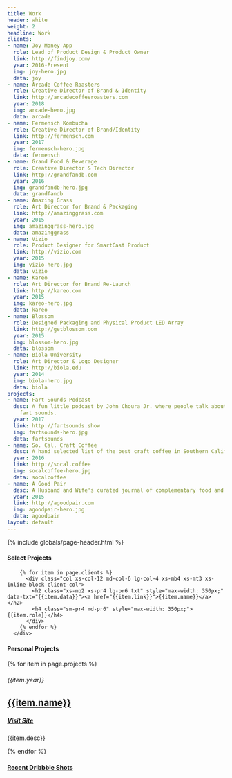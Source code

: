 ```yaml
---
title: Work
header: white
weight: 2
headline: Work
clients:
- name: Joy Money App
  role: Lead of Product Design & Product Owner
  link: http://findjoy.com/
  year: 2016-Present
  img: joy-hero.jpg
  data: joy
- name: Arcade Coffee Roasters
  role: Creative Director of Brand & Identity
  link: http://arcadecoffeeroasters.com
  year: 2018
  img: arcade-hero.jpg
  data: arcade
- name: Fermensch Kombucha
  role: Creative Director of Brand/Identity
  link: http://fermensch.com
  year: 2017
  img: fermensch-hero.jpg
  data: fermensch
- name: Grand Food & Beverage
  role: Creative Director & Tech Director
  link: http://grandfandb.com
  year: 2016
  img: grandfandb-hero.jpg
  data: grandfandb
- name: Amazing Grass
  role: Art Director for Brand & Packaging
  link: http://amazinggrass.com
  year: 2015
  img: amazinggrass-hero.jpg
  data: amazinggrass
- name: Vizio
  role: Product Designer for SmartCast Product
  link: http://vizio.com
  year: 2015
  img: vizio-hero.jpg
  data: vizio
- name: Kareo
  role: Art Director for Brand Re-Launch
  link: http://kareo.com
  year: 2015
  img: kareo-hero.jpg
  data: kareo
- name: Blossom
  role: Designed Packaging and Physical Product LED Array
  link: http://getblossom.com
  year: 2015
  img: blossom-hero.jpg
  data: blossom
- name: Biola University
  role: Art Director & Logo Designer
  link: http://biola.edu
  year: 2014
  img: biola-hero.jpg
  data: biola
projects:
- name: Fart Sounds Podcast
  desc: A fun little podcast by John Choura Jr. where people talk about their favorite
    fart sounds.
  year: 2017
  link: http://fartsounds.show
  img: fartsounds-hero.jpg
  data: fartsounds
- name: So. Cal. Craft Coffee
  desc: A hand selected list of the best craft coffee in Southern California.
  year: 2016
  link: http://socal.coffee
  img: socalcoffee-hero.jpg
  data: socalcoffee
- name: A Good Pair
  desc: A Husband and Wife's curated journal of complementary food and drink pairings.
  year: 2015
  link: http://agoodpair.com
  img: agoodpair-hero.jpg
  data: agoodpair
layout: default
---
```


{% include globals/page-header.html %}

<section class="page-body">
  <div class="post-content wrapper xs-mt3">
      <div class="xs-block gutters">
        <div class="col xs-col-12">
          <h4 class="xs-mt3 xs-mb6 xs-pr1 xs-inline-block">Select Projects</h4>
        </div>

        {% for item in page.clients %}
          <div class="col xs-col-12 md-col-6 lg-col-4 xs-mb4 xs-mt3 xs-inline-block client-col">
            <h2 class="xs-mb2 xs-pr4 lg-pr6 txt" style="max-width: 350px;" data-txt="{{item.data}}"><a href="{{item.link}}">{{item.name}}</a></h2>
            <h4 class="sm-pr4 md-pr6" style="max-width: 350px;">{{item.role}}</h4>
          </div>
        {% endfor %}
      </div>
  </div>
</section>

<section class="page-body">
  <div class="post-content wrapper xs-mt3">
      <div class="xs-block gutters">
        <div class="col xs-col-12 xs-mb4">
          <div class="xs-col-12 xs-overflow-hidden line-span">
            <h4 class="xs-mt6 xs-mb3 xs-pr1 xs-inline-block">Personal Projects</h4>
          </div>
        </div>
        {% for item in page.projects %}
          <div class="col xs-col-12 xs-mb3 xs-mt6 xs-block ">
            <div class="">
              <h6>{{item.year}}</h6>
              <div class="col md-col-6 lg-col-5 xs-mb3 xs-pr6 project-col txt" data-txt="{{item.data}}">
                <h2 class="xs-mb2"><a href="{{item.link}}">{{item.name}}</a></h2>
                <h5><a href="{{item.link}}">Visit Site</a></h5>
              </div>
              <p class="col md-col-5 lg-col-5 xs-pb2">{{item.desc}}</p>
            </div>
          </div>
        {% endfor %}
      </div>
  </div>
</section>

<section class="page-body">
  <div class="post-content wrapper xs-mb6">
      <div class="xs-block gutters">
        <div class="col xs-col-12 xs-mb4">
          <div class="xs-col-12 xs-overflow-hidden line-span">
            <h4 class="xs-mt6 xs-mb3 xs-pr1 xs-inline-block"><a href="http://dribbble.com/johnchourajr">Recent Dribbble Shots</a></h4>
          </div>
        </div>
      </div>
  </div>
</section>

<div class="shots"></div>

<script type="text/javascript">

{% comment %}
  https://fish-roll.glitch.me/
  https://glitch.com/edit/#!/fish-roll?path=README.md:1:0
{% endcomment %}

jribbble.setToken("7e7b1c2be2b0462dc24d1b553439eaf0f9200e28fc74a2da77a3b72e3ac1ed75");

jribbble.shots(
  {'per_page': 24,},
  function(shots) {
    console.log(shots);
    document.querySelector(".shots").innerHTML = shots.reduce(
      function(html, shot) {
        if (!shot.low_profile) {
          return html + `<span class="shots--shot"><a href="${shot.html_url}" target="_blank"><img src="${shot.images.hidpi}"></a></span>`;
        } else return html + ``
      }
    , "");
  }
);

var preload_images = [ {% for item in page.clients %}'/img/work/{{item.img}}',{% endfor %}{% for item in page.projects %}'/img/work/{{item.img}}',{% endfor %} ];

for (var i = 0, len = preload_images.length; i < len; i++) {
  new Image().src = preload_images[i];
}

</script>
